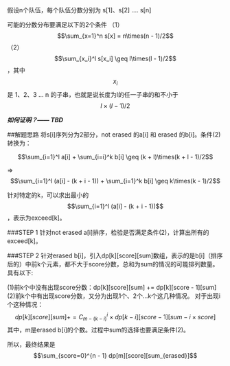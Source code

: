 假设n个队伍，每个队伍分数分别为 s[1]、s[2] .... s[n]

可能的分数分布要满足以下的2个条件
（1）$$\sum_{x=1}^n s[x] = n\times(n - 1)/2$$
（2）$$\sum_{x_i}^l s[x_i] \geq l\times(l - 1)/2$$，其中$$x_i$$是 1、2、3 ... n 的子串，也就是说长度为l的任一子串的和不小于 $$l\times(l - 1)/2$$

***如何证明？—— TBD***

##解题思路
将s[i]序列分为2部分，not erased 的a[i] 和 erased 的b[i]。条件(2)转换为：

$$\sum_{i=1}^l a[i] + \sum_{i=i}^k b[i] \geq (k + l)\times(k + l - 1)/2$$

=>
$$\sum_{i=1}^l (a[i] - (k + i - 1)) + \sum_{i=1}^k b[i] \geq k\times(k - 1)/2$$

针对特定的k，可以求出最小的$$\sum_{i=1}^l (a[i] - (k + i - 1))$$，表示为exceed[k]。

###STEP 1
针对not erased a[i]排序，检验是否满足条件(2)，计算出所有的exceed[k]。

###STEP 2
针对erased b[i]，引入dp[k][score][sum]数组，表示的是b[i]（排序后的）中前k个元素，都不大于score分数，总和为sum的情况的可能排列数量。具有以下:

(1)前k个中没有出现score分数：dp[k][score][sum] += dp[k][score - 1][sum]
(2)前k个中有出现score分数，又分为出现1个、2个...k个这几种情况。
对于出现i个这种情况：
$$dp[k][score][sum] += C_{m - (k - i)}^i \times dp[k - i][score - 1][sum - i \times score]$$
其中，m是erased b[i]的个数。过程中sum的选择也要满足条件(2)。

所以，最终结果是$$\sum_{score=0}^{n - 1} dp[m][score][sum_{erased}]$$
